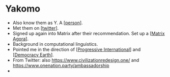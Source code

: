 # Yakomo
- Also know them as Y. A [[person]].
- Met them on [[twitter]].
- Signed up again into Matrix after their recommendation. Set up a [[Matrix Agora]].
- Background in computational linguistics.
- Pointed me in the direction of [[Progressive International]] and [[Democracy Earth]]. 
- From Twitter: also https://www.civilizationredesign.one/ and https://www.onenation.party/ambassadorship
- 

[//begin]: # "Autogenerated link references for markdown compatibility"
[person]: person "Person"
[twitter]: twitter "Twitter"
[Matrix Agora]: matrix-agora "Matrix Agora"
[Progressive International]: progressive-international "Progressive International"
[Democracy Earth]: democracy-earth "Democracy Earth"
[//end]: # "Autogenerated link references"